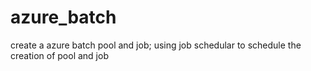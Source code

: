 # azure_batch
create a azure batch pool and job; using job schedular to schedule the creation of pool and job
